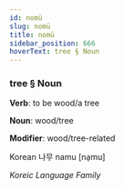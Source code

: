 ```yaml
---
id: nomü
slug: nomü
title: nomü
sidebar_position: 666
hoverText: tree § Noun
---
```


### tree § Noun

**Verb**: to be wood/a tree

**Noun**: wood/tree

**Modifier**: wood/tree-related

Korean 나무 namu [na̠mu]

*Koreic Language Family*